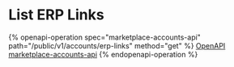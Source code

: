# List ERP Links

{% openapi-operation spec="marketplace-accounts-api" path="/public/v1/accounts/erp-links" method="get" %}
[OpenAPI marketplace-accounts-api](https://nlpapp0760sda.blob.core.windows.net/public/openapi/marketplace-accounts.json)
{% endopenapi-operation %}
